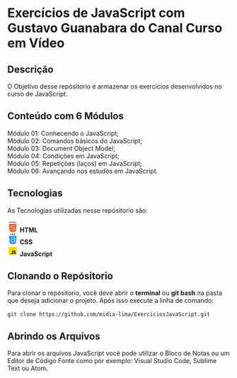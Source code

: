 <h1>Exercícios de JavaScript com Gustavo Guanabara do Canal Curso em Vídeo</h1>

<h2>Descrição</h2>
<p>O Objetivo desse repósitorio é armazenar os exercícios desenvolvidos no curso de JavaScript.</p>

<h2>Conteúdo com 6 Módulos</h2>
Módulo 01: Conhecendo o JavaScript;<br>
Módulo 02: Comandos básicos do JavaScript;<br>
Módulo 03: Document Object Model;<br>
Módulo 04: Condições em JavaScript;<br>
Módulo 05: Repetições (laços) em JavaScript;<br>
Módulo 06: Avançando nos estudos em JavaScript.<br>

<h2>Tecnologias</h2>
<p>As Tecnologias utilizadas nesse repósitorio são:<br><br>
<img src="img/html.png"> <b>HTML</b><br>
<img src="img/css.png"> <b>CSS</b><br>
<img src="img/javascript.png"> <b>JavaScript</b></p>

<h2>Clonando o Repósitorio</h2>
<p>Para clonar o repósitorio, você deve abrir o <b>terminal</b> ou <b>git bash</b> na pasta que deseja adicionar o projeto. Após isso execute a linha de comando:</p>

```shell
git clone https://github.com/midia-lima/ExerciciosJavaScript.git
```

<h2>Abrindo os Arquivos</h2>
<p>Para abrir os arquivos JavaScript você pode utilizar o Bloco de Notas ou um Editor de Código Fonte como por exemplo: Visual Studio Code, Sublime Text ou Atom.</p>

